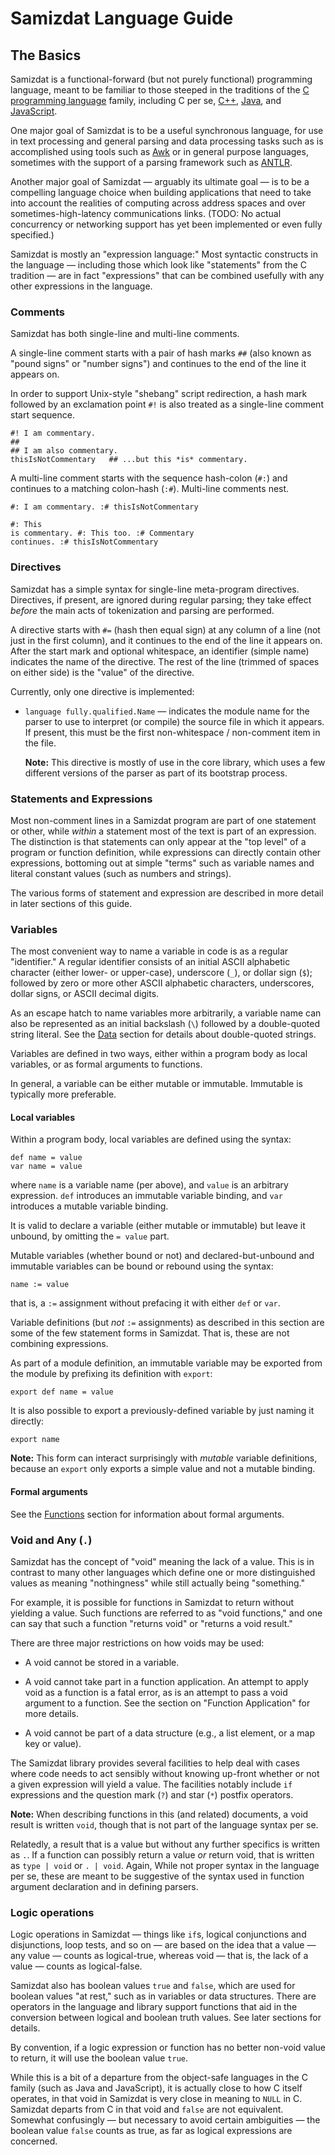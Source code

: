 Samizdat Language Guide
=======================

The Basics
----------

Samizdat is a functional-forward (but not purely functional) programming
language, meant to be familiar to those steeped in the traditions of the
[C programming
language](https://en.wikipedia.org/wiki/C_%28programming_language%29)
family, including C per se, [C++](https://en.wikipedia.org/wiki/C%2B%2B),
[Java](https://en.wikipedia.org/wiki/Java_%28programming_language%29),
and [JavaScript](https://en.wikipedia.org/wiki/JavaScript).

One major goal of Samizdat is to be a useful synchronous language, for use
in text processing and general parsing and data processing tasks such as is
accomplished using tools such as [Awk](http://en.wikipedia.org/wiki/AWK) or in
general purpose languages, sometimes with the support of a parsing framework
such as [ANTLR](http://en.wikipedia.org/wiki/ANTLR).

Another major goal of Samizdat &mdash; arguably its ultimate goal &mdash;
is to be a compelling language choice when building applications that need
to take into account the realities of computing across address spaces and
over sometimes-high-latency communications links.
(TODO: No actual concurrency or networking support has yet been implemented
or even fully specified.)

Samizdat is mostly an "expression language:" Most syntactic constructs in
the language &mdash; including those which look like "statements" from the
C tradition &mdash; are in fact "expressions" that can be combined usefully
with any other expressions in the language.


### Comments

Samizdat has both single-line and multi-line comments.

A single-line comment starts with a pair of hash marks `##` (also
known as "pound signs" or "number signs") and continues to the
end of the line it appears on.

In order to support Unix-style "shebang" script redirection,
a hash mark followed by an exclamation point `#!` is also treated as a
single-line comment start sequence.

```
#! I am commentary.
##
## I am also commentary.
thisIsNotCommentary   ## ...but this *is* commentary.
```

A multi-line comment starts with the sequence hash-colon (`#:`) and continues
to a matching colon-hash (`:#`). Multi-line comments nest.

```
#: I am commentary. :# thisIsNotCommentary

#: This
is commentary. #: This too. :# Commentary
continues. :# thisIsNotCommentary
```


### Directives

Samizdat has a simple syntax for single-line meta-program directives.
Directives, if present, are ignored during regular parsing; they take
effect *before* the main acts of tokenization and parsing are performed.

A directive starts with `#=` (hash then equal sign) at any column of a line
(not just in the first column), and it continues to the end of the line it
appears on. After the start mark and optional whitespace, an identifier
(simple name) indicates the name of the directive. The rest of the line
(trimmed of spaces on either side) is the "value" of the directive.

Currently, only one directive is implemented:

* `language fully.qualified.Name` &mdash; indicates the module name for
  the parser to use to interpret (or compile) the source file in which it
  appears. If present, this must be the first non-whitespace / non-comment
  item in the file.

  **Note:** This directive is mostly of use in the core library, which uses
  a few different versions of the parser as part of its bootstrap process.


### Statements and Expressions

Most non-comment lines in a Samizdat program are part of one statement
or other, while *within* a statement most of the text is part of an
expression. The distinction is that statements can only appear at
the "top level" of a program or function definition, while expressions
can directly contain other expressions, bottoming out at simple "terms"
such as variable names and literal constant values (such as numbers
and strings).

The various forms of statement and expression are described in more
detail in later sections of this guide.


### Variables

The most convenient way to name a variable in code is as a regular
"identifier." A regular identifier consists of an initial ASCII alphabetic
character (either lower- or upper-case), underscore (`_`), or dollar sign
(`$`); followed by zero or more other ASCII alphabetic characters,
underscores, dollar signs, or ASCII decimal digits.

As an escape hatch to name variables more arbitrarily, a variable name
can also be represented as an initial backslash (`\`) followed by a
double-quoted string literal. See the [Data](02-data.md) section for
details about double-quoted strings.

Variables are defined in two ways, either within a program body as local
variables, or as formal arguments to functions.

In general, a variable can be either mutable or immutable. Immutable
is typically more preferable.

#### Local variables

Within a program body, local variables are defined using the syntax:

```
def name = value
var name = value
```

where `name` is a variable name (per above), and `value` is an arbitrary
expression. `def` introduces an immutable variable binding, and
`var` introduces a mutable variable binding.

It is valid to declare a variable (either mutable or immutable) but leave
it unbound, by omitting the `= value` part.

Mutable variables (whether bound or not) and declared-but-unbound and
immutable variables can be bound or rebound using the syntax:

```
name := value
```

that is, a `:=` assignment without prefacing it with either `def` or `var`.

Variable definitions (but *not* `:=` assignments) as described in
this section are some of the few statement forms in Samizdat. That is, these
are not combining expressions.

As part of a module definition, an immutable variable may be exported from
the module by prefixing its definition with `export`:

```
export def name = value
```

It is also possible to export a previously-defined variable by just naming
it directly:

```
export name
```

**Note:** This form can interact surprisingly with *mutable* variable
definitions, because an `export` only exports a simple value and not a
mutable binding.

#### Formal arguments

See the [Functions](03-functions.md) section for information about
formal arguments.

### Void and Any (`.`)

Samizdat has the concept of "void" meaning the lack of a value.
This is in contrast to many other languages which define one or
more distinguished values as meaning "nothingness" while still
actually being "something."

For example, it is possible for functions in Samizdat to return without
yielding a value. Such functions are referred to as "void functions," and
one can say that such a function "returns void" or "returns a void result."

There are three major restrictions on how voids may be used:

* A void cannot be stored in a variable.

* A void cannot take part in a function application. An attempt to
  apply void as a function is a fatal error, as is an attempt to pass
  a void argument to a function. See the section on "Function Application" for
  more details.

* A void cannot be part of a data structure (e.g., a list element,
  or a map key or value).

The Samizdat library provides several facilities to help deal with
cases where code needs to act sensibly without knowing up-front whether
or not a given expression will yield a value. The facilities notably
include `if` expressions and the question mark (`?`) and star (`*`)
postfix operators.

**Note:** When describing functions in this (and related) documents,
a void result is written `void`, though that is not part of the language
syntax per se.

Relatedly, a result that is a value but without any further specifics is
written as `.`. If a function can possibly return a value *or* return void,
that is written as `type | void` or `. | void`. Again, While not proper
syntax in the language per se, these are meant to be suggestive of the
syntax used in function argument declaration and in defining parsers.

### Logic operations

Logic operations in Samizdat &mdash; things like `if`s, logical
conjunctions and disjunctions, loop tests, and so on &mdash;
are based on the idea that a value &mdash; any value &mdash; counts
as logical-true, whereas void &mdash; that is, the lack of a
value &mdash; counts as logical-false.

Samizdat also has boolean values `true` and `false`, which are used
for boolean values "at rest," such as in variables or data structures.
There are operators in the language and library support functions that
aid in the conversion between logical and boolean truth values. See later
sections for details.

By convention, if a logic expression or function has no better non-void
value to return, it will use the boolean value `true`.

While this is a bit of a departure from the object-safe languages in the
C family (such as Java and JavaScript), it is actually close to how C
itself operates, in that void in Samizdat is very close in meaning to
`NULL` in C. Samizdat departs from C in that void and `false` are
not equivalent. Somewhat confusingly &mdash; but necessary to avoid certain
ambiguities &mdash; the boolean value `false` counts as true, as
far as logical expressions are concerned.
